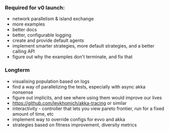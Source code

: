 ### Required for v0 launch:
- network parallelism & island exchange
- more examples
- better docs
- better, configurable logging
- create and provide default agents
- implement smarter strategies, more default strategies, and a better calling API 
- figure out why the examples don't terminate, and fix that


### Longterm 
- visualising population based on logs
- find a way of parallelizing the tests, especially with async akka nonsense
- figure out implicits, and see where using them would improve our lives
- https://github.com/levkhomich/akka-tracing or similar
- interactivity - controller that lets you view pareto frontier, run for a fixed amount of time, etc
- implement way to override configs for evvo and akka
- strategies based on fitness improvement, diversity metrics 